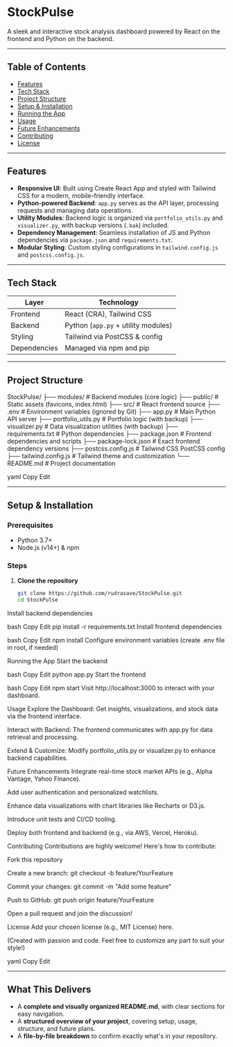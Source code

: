 <!--# Getting Started with Create React App

This project was bootstrapped with [Create React App](https://github.com/facebook/create-react-app).

## Available Scripts

In the project directory, you can run:

### `npm start`

Runs the app in the development mode.\
Open [http://localhost:3000](http://localhost:3000) to view it in your browser.

The page will reload when you make changes.\
You may also see any lint errors in the console.

### `npm test`

Launches the test runner in the interactive watch mode.\
See the section about [running tests](https://facebook.github.io/create-react-app/docs/running-tests) for more information.

### `npm run build`

Builds the app for production to the `build` folder.\
It correctly bundles React in production mode and optimizes the build for the best performance.

The build is minified and the filenames include the hashes.\
Your app is ready to be deployed!

See the section about [deployment](https://facebook.github.io/create-react-app/docs/deployment) for more information.

### `npm run eject`

**Note: this is a one-way operation. Once you `eject`, you can't go back!**

If you aren't satisfied with the build tool and configuration choices, you can `eject` at any time. This command will remove the single build dependency from your project.

Instead, it will copy all the configuration files and the transitive dependencies (webpack, Babel, ESLint, etc) right into your project so you have full control over them. All of the commands except `eject` will still work, but they will point to the copied scripts so you can tweak them. At this point you're on your own.

You don't have to ever use `eject`. The curated feature set is suitable for small and middle deployments, and you shouldn't feel obligated to use this feature. However we understand that this tool wouldn't be useful if you couldn't customize it when you are ready for it.

## Learn More

You can learn more in the [Create React App documentation](https://facebook.github.io/create-react-app/docs/getting-started).

To learn React, check out the [React documentation](https://reactjs.org/).

### Code Splitting

This section has moved here: [https://facebook.github.io/create-react-app/docs/code-splitting](https://facebook.github.io/create-react-app/docs/code-splitting)

### Analyzing the Bundle Size

This section has moved here: [https://facebook.github.io/create-react-app/docs/analyzing-the-bundle-size](https://facebook.github.io/create-react-app/docs/analyzing-the-bundle-size)

### Making a Progressive Web App

This section has moved here: [https://facebook.github.io/create-react-app/docs/making-a-progressive-web-app](https://facebook.github.io/create-react-app/docs/making-a-progressive-web-app)

### Advanced Configuration

This section has moved here: [https://facebook.github.io/create-react-app/docs/advanced-configuration](https://facebook.github.io/create-react-app/docs/advanced-configuration)

### Deployment

This section has moved here: [https://facebook.github.io/create-react-app/docs/deployment](https://facebook.github.io/create-react-app/docs/deployment)

### `npm run build` fails to minify

This section has moved here: [https://facebook.github.io/create-react-app/docs/troubleshooting#npm-run-build-fails-to-minify](https://facebook.github.io/create-react-app/docs/troubleshooting#npm-run-build-fails-to-minify)-->
#  StockPulse

A sleek and interactive stock analysis dashboard powered by React on the frontend and Python on the backend.

---

## Table of Contents

- [Features](#features)  
- [Tech Stack](#tech-stack)  
- [Project Structure](#project-structure)  
- [Setup & Installation](#setup--installation)  
- [Running the App](#running-the-app)  
- [Usage](#usage)  
- [Future Enhancements](#future-enhancements)  
- [Contributing](#contributing)  
- [License](#license)

---

## Features

-  **Responsive UI**: Built using Create React App and styled with Tailwind CSS for a modern, mobile-friendly interface.  
-  **Python-powered Backend**: `app.py` serves as the API layer, processing requests and managing data operations.  
-  **Utility Modules**: Backend logic is organized via `portfolio_utils.py` and `visualizer.py`, with backup versions (`.bak`) included.  
-  **Dependency Management**: Seamless installation of JS and Python dependencies via `package.json` and `requirements.txt`.  
-  **Modular Styling**: Custom styling configurations in `tailwind.config.js` and `postcss.config.js`.

---

## Tech Stack

| Layer     | Technology                      |
|-----------|----------------------------------|
| Frontend  | React (CRA), Tailwind CSS        |
| Backend   | Python (`app.py` + utility modules) |
| Styling   | Tailwind via PostCSS & config    |
| Dependencies | Managed via npm and pip        |

---

## Project Structure

StockPulse/
├── modules/ # Backend modules (core logic)
├── public/ # Static assets (favicons, index.html)
├── src/ # React frontend source
├── .env # Environment variables (ignored by Git)
├── app.py # Main Python API server
├── portfolio_utils.py # Portfolio logic (with backup)
├── visualizer.py # Data visualization utilities (with backup)
├── requirements.txt # Python dependencies
├── package.json # Frontend dependencies and scripts
├── package-lock.json # Exact frontend dependency versions
├── postcss.config.js # Tailwind CSS PostCSS config
├── tailwind.config.js # Tailwind theme and customization
└── README.md # Project documentation

yaml
Copy
Edit

---

## Setup & Installation

### Prerequisites

- Python 3.7+  
- Node.js (v14+) & npm

### Steps

1. **Clone the repository**  
   ```bash
   git clone https://github.com/rudrasave/StockPulse.git
   cd StockPulse
Install backend dependencies

bash
Copy
Edit
pip install -r requirements.txt
Install frontend dependencies

bash
Copy
Edit
npm install
Configure environment variables (create .env file in root, if needed)

Running the App
Start the backend

bash
Copy
Edit
python app.py
Start the frontend

bash
Copy
Edit
npm start
Visit http://localhost:3000 to interact with your dashboard.

Usage
Explore the Dashboard: Get insights, visualizations, and stock data via the frontend interface.

Interact with Backend: The frontend communicates with app.py for data retrieval and processing.

Extend & Customize: Modify portfolio_utils.py or visualizer.py to enhance backend capabilities.

Future Enhancements
Integrate real-time stock market APIs (e.g., Alpha Vantage, Yahoo Finance).

Add user authentication and personalized watchlists.

Enhance data visualizations with chart libraries like Recharts or D3.js.

Introduce unit tests and CI/CD tooling.

Deploy both frontend and backend (e.g., via AWS, Vercel, Heroku).

Contributing
Contributions are highly welcome! Here's how to contribute:

Fork this repository

Create a new branch: git checkout -b feature/YourFeature

Commit your changes: git commit -m "Add some feature"

Push to GitHub: git push origin feature/YourFeature

Open a pull request and join the discussion!

License
Add your chosen license (e.g., MIT License) here.

(Created with passion and code. Feel free to customize any part to suit your style!)

yaml
Copy
Edit

---

##  What This Delivers

- A **complete and visually organized README.md**, with clear sections for easy navigation.  
- A **structured overview of your project**, covering setup, usage, structure, and future plans.  
- A **file-by-file breakdown** to confirm exactly what's in your repository.


